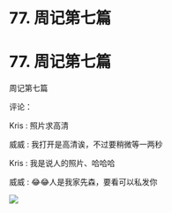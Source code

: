 # 77\. 周记第七篇

# 77\. 周记第七篇

周记第七篇

评论：

Kris : 照片求高清

威威 : 我打开是高清诶，不过要稍微等一两秒

Kris : 我是说人的照片、哈哈哈

威威 : 😂😂人是我家先森，要看可以私发你

![](img/lhxsdgHWclwkdq2thVTfmQDtDLVV.png)